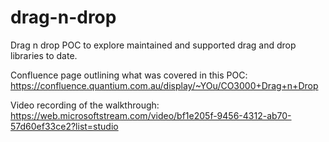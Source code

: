 # drag-n-drop
Drag n drop POC to explore maintained and supported drag and drop libraries to date.

Confluence page outlining what was covered in this POC:
https://confluence.quantium.com.au/display/~YOu/CO3000+Drag+n+Drop

Video recording of the walkthrough:
https://web.microsoftstream.com/video/bf1e205f-9456-4312-ab70-57d60ef33ce2?list=studio